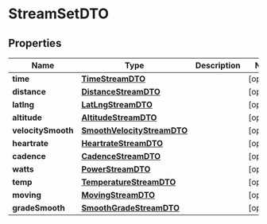 

# StreamSetDTO

## Properties

Name | Type | Description | Notes
------------ | ------------- | ------------- | -------------
**time** | [**TimeStreamDTO**](TimeStreamDTO.md) |  |  [optional]
**distance** | [**DistanceStreamDTO**](DistanceStreamDTO.md) |  |  [optional]
**latlng** | [**LatLngStreamDTO**](LatLngStreamDTO.md) |  |  [optional]
**altitude** | [**AltitudeStreamDTO**](AltitudeStreamDTO.md) |  |  [optional]
**velocitySmooth** | [**SmoothVelocityStreamDTO**](SmoothVelocityStreamDTO.md) |  |  [optional]
**heartrate** | [**HeartrateStreamDTO**](HeartrateStreamDTO.md) |  |  [optional]
**cadence** | [**CadenceStreamDTO**](CadenceStreamDTO.md) |  |  [optional]
**watts** | [**PowerStreamDTO**](PowerStreamDTO.md) |  |  [optional]
**temp** | [**TemperatureStreamDTO**](TemperatureStreamDTO.md) |  |  [optional]
**moving** | [**MovingStreamDTO**](MovingStreamDTO.md) |  |  [optional]
**gradeSmooth** | [**SmoothGradeStreamDTO**](SmoothGradeStreamDTO.md) |  |  [optional]



